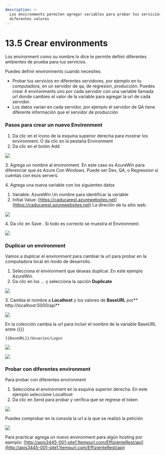```yaml
---
description: >-
  Los environments permiten agregar variables para probar tus servicios con
  diferentes valores
---
```


# 13.5 Crear environments

Los environment como su nombre lo dice te permite definir diferentes ambientes de prueba para tus servicios.

Puedes definir environments cuando necesites:

* Probar tus servicios en diferentes servidores, por ejemplo en tu computadora, en un servidor de qa, de regresión, producción. Puedes crear 4 environments uno por cada servidor con una variable llamada url donde  cambies el valor de la variable para agregar la url de cada servidor.
* Los datos varian en cada servidor, por ejemplo el servidor de QA tiene diferente información que el servidor de producción

### Pasos para crear un nuevo Environment

1. Da clic en el ícono de la esquina superior derecha para mostrar los environment. O da clic en la pestaña Environment
2. Da clic en el botón Add

![](<../.gitbook/assets/image (559).png>)

3\. Agrega un nombre al environment. En este caso es AzureWin para diferenciar que es Azure Con Windows. Puede ser Dev, QA, o Regression si cuentas con esos servers.

4\. Agrega una nueva variable con los siguientes datos

1. Variable: AzureWin Un nombre para identificar la variable
2. Initial Value: [https://caducarest.azurewebsites.net](https://caducarest.azurewebsites.net) La direción de tu sitio web.

![](<../.gitbook/assets/image (560).png>)

4\. Da clic en Save . Si todo es correcto se muestra el Environment.&#x20;

![](<../.gitbook/assets/image (546).png>)

### Duplicar un environment

Vamos a duplicar el environment para cambiar la url para probar en la computadora local en modo de desarrollo.

1. Selecciona el environment que deseas duplicar. En este ejemplo AzureWin.
2. Da clic en los ... y selecciona la opción **Duplicate**

![](<../.gitbook/assets/image (546).png>)

3\. Cambia el nombre a **Localhost** y los valores de **BaseURL** por** http://localhost:5000/api**

![](<../.gitbook/assets/image (548).png>)

En la colección cambia la url para incluir el nombre de la variable BaseURL entre {{}}

```
{{BaseURL}}/Usuarios/Login
```

![](<../.gitbook/assets/image (546).png>)

![](<../.gitbook/assets/image (563).png>)

### Probar con diferentes environment

Para probar con diferentes environment&#x20;

1. Selecciona el environment en la esquina superior derecha. En este ejemplo seleccione Localhost
2. Da clic en Send para probar y verifica que se regrese el token

![](<../.gitbook/assets/image (565).png>)

Puedes comprobar en la consola la url a la que se realizó la petición

![](<../.gitbook/assets/image (566).png>)

Para practicar agrega un nuevo environment para algún hosting por ejemplo: [http://apis3445-001-site1.1tempurl.com/EffizienteRest/api](http://apis3445-001-site1.1tempurl.com/EffizienteRest/api)
